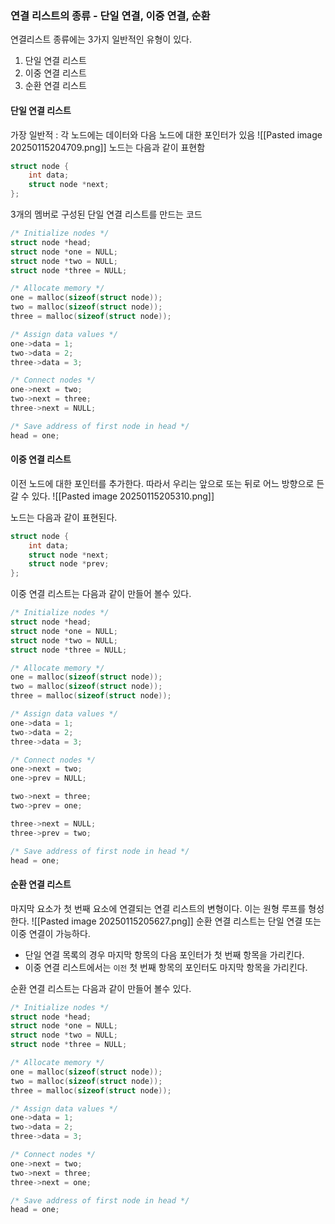 ### 연결 리스트의 종류 - 단일 연결, 이중 연결, 순환
연결리스트 종류에는 3가지 일반적인 유형이 있다.
1. 단일 연결 리스트
2. 이중 연결 리스트
3. 순환 연결 리스트
#### 단일 연결 리스트
가장 일반적 : 각 노드에는 데이터와 다음 노드에 대한 포인터가 있음
![[Pasted image 20250115204709.png]]
노드는 다음과 같이 표현함
```c
struct node { 
	int data; 
	struct node *next; 
};
```
3개의 멤버로 구성된 단일 연결 리스트를 만드는 코드
```c
/* Initialize nodes */
struct node *head;
struct node *one = NULL;
struct node *two = NULL;
struct node *three = NULL;

/* Allocate memory */
one = malloc(sizeof(struct node));
two = malloc(sizeof(struct node));
three = malloc(sizeof(struct node));

/* Assign data values */
one->data = 1;
two->data = 2;
three->data = 3;

/* Connect nodes */
one->next = two;
two->next = three;
three->next = NULL;

/* Save address of first node in head */
head = one;
```

#### 이중 연결 리스트
이전 노드에 대한 포인터를 추가한다. 따라서 우리는 앞으로 또는 뒤로 어느 방향으로 든 갈 수 있다.
![[Pasted image 20250115205310.png]]

노드는 다음과 같이 표현된다.
```c
struct node {
    int data;
    struct node *next;
    struct node *prev;
};
```
이중 연결 리스트는 다음과 같이 만들어 볼수 있다.
```c
/* Initialize nodes */
struct node *head;
struct node *one = NULL;
struct node *two = NULL;
struct node *three = NULL;

/* Allocate memory */
one = malloc(sizeof(struct node));
two = malloc(sizeof(struct node));
three = malloc(sizeof(struct node));

/* Assign data values */
one->data = 1;
two->data = 2;
three->data = 3;

/* Connect nodes */
one->next = two;
one->prev = NULL;

two->next = three;
two->prev = one;

three->next = NULL;
three->prev = two;

/* Save address of first node in head */
head = one;
```

#### 순환 연결 리스트
마지막 요소가 첫 번째 요소에 연결되는 연결 리스트의 변형이다.
이는 원형 루프를 형성 한다.
![[Pasted image 20250115205627.png]]
순환 연결 리스트는 단일 연결 또는 이중 연결이 가능하다.
- 단일 연결 목록의 경우 마지막 항목의 다음 포인터가 첫 번째 항목을 가리킨다.
- 이중 연결 리스트에서는 `이전` 첫 번째 항목의 포인터도 마지막 항목을 가리킨다.

순환 연결 리스트는 다음과 같이 만들어 볼수 있다.
```c
/* Initialize nodes */
struct node *head;
struct node *one = NULL;
struct node *two = NULL;
struct node *three = NULL;

/* Allocate memory */
one = malloc(sizeof(struct node));
two = malloc(sizeof(struct node));
three = malloc(sizeof(struct node));

/* Assign data values */
one->data = 1;
two->data = 2;
three->data = 3;

/* Connect nodes */
one->next = two;
two->next = three;
three->next = one;

/* Save address of first node in head */
head = one;
```
